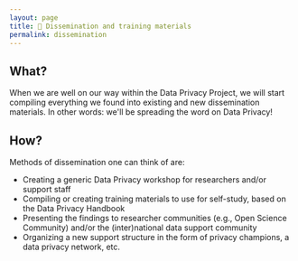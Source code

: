 ```yaml
---
layout: page
title: 💪 Dissemination and training materials
permalink: dissemination
---
```


## What?
When we are well on our way within the Data Privacy Project, we will start compiling everything we found into existing and new dissemination materials. In other words: we'll be spreading the word on Data Privacy! 

## How?
Methods of dissemination one can think of are:
- Creating a generic Data Privacy workshop for researchers and/or support staff
- Compiling or creating training materials to use for self-study, based on the Data Privacy Handbook
- Presenting the findings to researcher communities (e.g., Open Science Community) and/or the (inter)national data support community
- Organizing a new support structure in the form of privacy champions, a data privacy network, etc.